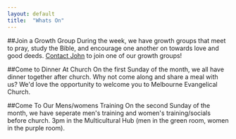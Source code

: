 ```yaml
---
layout: default
title:  "Whats On"
---
```



<!-- <img src="http://placekitten.com/160/160" alt="" class="l-left"> -->
##Join a Growth Group
During the week, we have growth groups that meet to pray, study the Bible, and encourage one another on towards love and good deeds. <a href="">Contact John</a> to join one of our growth groups!


<!-- <img src="http://placekitten.com/160/160" alt="" class="l-right"> -->
##Come to Dinner At Church
On the first Sunday of the month, we all have dinner together after church. Why not come along and share a meal with us? We'd love the opportunity to welcome you to Melbourne Evangelical Church.

<!-- <img src="http://placekitten.com/160/160" alt="" class="l-left"> -->
##Come To Our Mens/womens Training
On the second Sunday of the month, we have seperate men's training and women's training/socials before church. 3pm in the Multicultural Hub (men in the green room, women in the purple room).

[email]: mailto:john.david.hudson@gmail.com